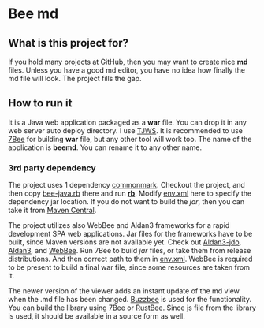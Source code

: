 # Bee md

## What is this project for?
If you hold many projects at GitHub, then you may want to create nice **md** files.
Unless you have a good md editor, you have no idea how finally the md file will look.
The project fills the gap.

## How to run it

It is a Java web application packaged as a **war** file. You can drop it in any web server auto deploy directory.
I use [TJWS](https://github.com/drogatkin/TJWS2). It is recommended to use [7Bee](https://github.com/drogatkin/7Bee) for
building **war** file, but any other tool will work too. The name of the application is **beemd**. You can rename it to any other name.

### 3rd party dependency
The project uses 1 dependency [commonmark](https://github.com/commonmark/commonmark-java.git). Checkout the project, and then copy
[bee-java.rb](bee-java.rb) there and run **[rb](https://github.com/drogatkin/rust_utilities)**. Modify [env.xml](env.xml) here to specify the dependency jar location. If you do not
want to build the *jar*, then you can take it from [Maven Central](https://search.maven.org/search?q=g:org.commonmark).

The project utilizes also WebBee and Aldan3 frameworks for a rapid development SPA web applications. Jar files for the frameworks have to be built, since Maven versions are not available yet.
 Check out [Aldan3-jdo](https://github.com/drogatkin/aldan3-jdo),  [Aldan3](https://github.com/drogatkin/aldan3), and [WebBee](https://github.com/drogatkin/Webbee). Run 7Bee to build
*jar* files, or take them from release distributions. And then correct path to them in [env.xml](env.xml). WebBee is required to be present to build a final war file, since some resources are taken from it. 

The newer version of the viewer adds an instant update of the md view when the
.md file has been changed. [Buzzbee](https://github.com/drogatkin/Buzzbee) is used for the functionality. You can build the library using
[7Bee](https://github.com/drogatkin/7Bee) or [RustBee](https://github.com/drogatkin/rust_utilities/tree/master/doc/rustbee). Since js file from the
library is used, it should be available in a source form as well.